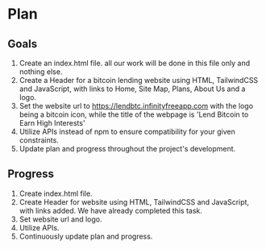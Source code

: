 # Plan

## Goals

1. Create an index.html file. all our work will be done in this file only and nothing else.
2. Create a Header for a bitcoin lending website using HTML, TailwindCSS and JavaScript, with links to Home, Site Map, Plans, About Us and a logo.
3. Set the website url to https://lendbtc.infinityfreeapp.com with the logo being a bitcoin icon, while the title of the webpage is 'Lend Bitcoin to Earn High Interests'
4. Utilize APIs instead of npm to ensure compatibility for your given constraints.
5. Update plan and progress throughout the project's development.

## Progress

1. Create index.html file.
2. Create Header for website using HTML, TailwindCSS and JavaScript, with links added.
    We have already completed this task.
3. Set website url and logo.
4. Utilize APIs.
5. Continuously update plan and progress.